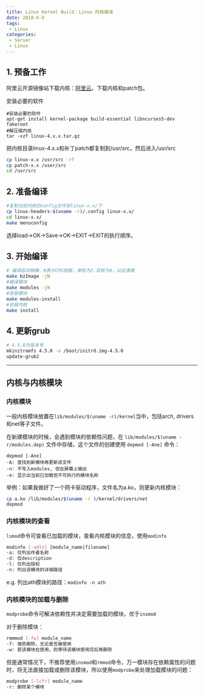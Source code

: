 ```yaml
---
title: Linux Kernel Build：Linux 内核编译
date: 2018-6-8
tags:
 - Linux
categories:
 - Server
 - Linux
---
```


<!--more-->

## 1. 预备工作

阿里云开源镜像站下载内核：[阿里云](http://mirrors.aliyun.com/)。下载内核和patch包。

安装必要的软件

``` shell
#安装必要的软件
apt-get install kernel-package build-essential libncurses5-dev fakeroot
#解压缩内核
tar -xzf linux-4.x.x.tar.gz
```

把内核目录linux-4.x.x和补丁patch都复制到/usr/src，然后进入/usr/src

```bash
cp linux-x.x /usr/src -rf
cp patch-x.x /user/src
cd /usr/src
```

## 2. 准备编译

```bash
#复制当前内核的config文件到linux-x.x/下
cp linux-headers-$(uname -r)/.config linux-x.x/
cd linux-x.x/
make menuconfig
```

选择load→OK→Save→OK→EXIT→EXIT的执行顺序。

## 3. 开始编译

```bash
# 编译启动映像，N表示CPU核数，单核为2.双核为4，以此类推
make bzImage -jN
#编译模块
make modules -jN
#安装模块
make modules-install
#安装内核
make install
```

## 4. 更新grub

```bash
# 4.5.0为版本号
mkinitramfs 4.5.0 -o /boot/initrd.img-4.5.0
update-grub2
```

---

## 内核与内核模块

###  内核模块

一般内核模块放置在`lib/modules/$(uname -r)/kernel`当中，包括arch, drivers和net等子文件。

在新建模块的时候，会遇到模块的依赖性问题，在 `lib/modules/$(uname -r/modules.dep)` 文件中存储，这个文件的创建使用 `depmod [-Ane]` 命令：

``` shell
depmod [-Ane]
-A: 查找到新模块再更新该文件
-n: 不写入modules, 但在屏幕上输出
-e: 显示出当前已加载但不可执行的模块名称
```

举例：如果我做好了一个网卡驱动程序，文件名为a.ko，则更新内核模块：

```bash
cp a.ko /lib/modules/$(uname -r )/kernel/drivers/net
depmod
```

### 内核模块的查看

`lsmod`命令可查看已加载的模块，查看内核模块的信息，使用`modinfo`

```bash
modinfo [-adln] [module_name|filename]
-a: 仅列出作者名称
-d: 仅description
-l: 仅列出授权
-n: 列出该模块的详细路径
```

e.g. 列出ath模块的路径：`modinfo -n ath`

### 内核模块的加载与删除

`modprobe`命令可解决依赖性并决定需要加载的模块，优于`insmod`

对于删除模块：

```bash
rmmmod [-fw] module_name
-f: 强势删除，无论是否被使用
-w: 若该模块在使用，则等待该模块使用完后再删除
```

但是通常情况下，不推荐使用`insmod`和`rmmod`命令，万一模块存在依赖属性的问题时，将无法直接加载或删除该模块，所以使用`modprobe`来处理加载模块的问题：

```bash
modprobe [-lcfr] module_name
-r: 删除某个模块
```